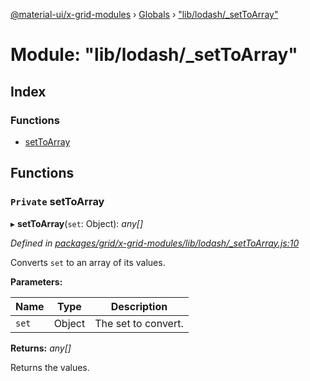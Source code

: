 [@material-ui/x-grid-modules](../README.md) › [Globals](../globals.md) › ["lib/lodash/\_setToArray"](_lib_lodash__settoarray_.md)

# Module: "lib/lodash/\_setToArray"

## Index

### Functions

- [setToArray](_lib_lodash__settoarray_.md#private-settoarray)

## Functions

### `Private` setToArray

▸ **setToArray**(`set`: Object): _any[]_

_Defined in [packages/grid/x-grid-modules/lib/lodash/\_setToArray.js:10](https://github.com/mui-org/material-ui-x/blob/a679779/packages/grid/x-grid-modules/lib/lodash/_setToArray.js#L10)_

Converts `set` to an array of its values.

**Parameters:**

| Name  | Type   | Description         |
| ----- | ------ | ------------------- |
| `set` | Object | The set to convert. |

**Returns:** _any[]_

Returns the values.

